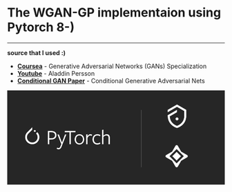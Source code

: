 # The **WGAN-GP** implementaion using **Pytorch** 8-)
---
__source that I used :)__

- __[Coursea](https://www.coursera.org/specializations/generative-adversarial-networks-gans)__ - Generative Adversarial Networks (GANs) Specialization
- __[Youtube](https://www.youtube.com/watch?v=pG0QZ7OddX4&list=PLhhyoLH6IjfxeoooqP9rhU3HJIAVAJ3Vz&index=27)__ - Aladdin Persson
- __[Conditional GAN Paper](https://arxiv.org/abs/1411.1784)__ - Conditional Generative Adversarial Nets

![Pytorch Logo](./openmined-pytorch.png)
